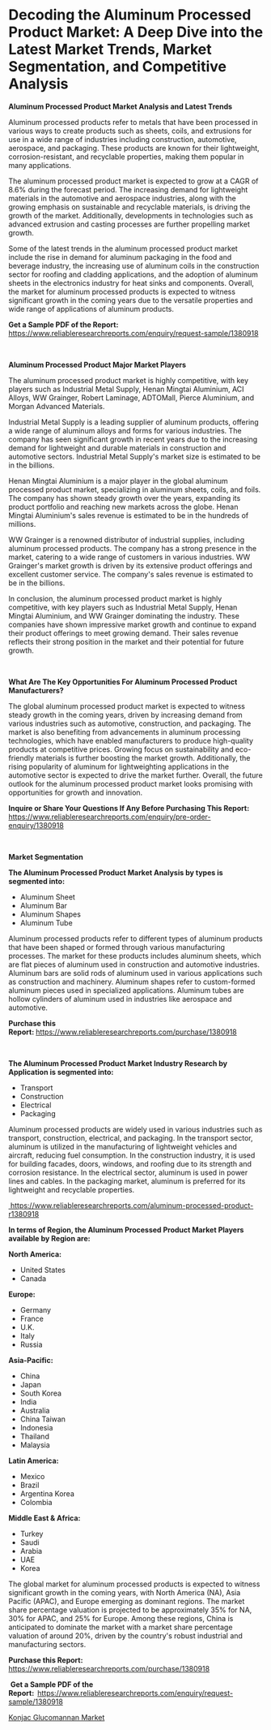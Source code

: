 <p><h1>Decoding the Aluminum Processed Product Market: A Deep Dive into the Latest Market Trends, Market Segmentation, and Competitive Analysis</h1></p><p><strong>Aluminum Processed Product Market Analysis and Latest Trends</strong></p>
<p><p>Aluminum processed products refer to metals that have been processed in various ways to create products such as sheets, coils, and extrusions for use in a wide range of industries including construction, automotive, aerospace, and packaging. These products are known for their lightweight, corrosion-resistant, and recyclable properties, making them popular in many applications.</p><p>The aluminum processed product market is expected to grow at a CAGR of 8.6% during the forecast period. The increasing demand for lightweight materials in the automotive and aerospace industries, along with the growing emphasis on sustainable and recyclable materials, is driving the growth of the market. Additionally, developments in technologies such as advanced extrusion and casting processes are further propelling market growth.</p><p>Some of the latest trends in the aluminum processed product market include the rise in demand for aluminum packaging in the food and beverage industry, the increasing use of aluminum coils in the construction sector for roofing and cladding applications, and the adoption of aluminum sheets in the electronics industry for heat sinks and components. Overall, the market for aluminum processed products is expected to witness significant growth in the coming years due to the versatile properties and wide range of applications of aluminum products.</p></p>
<p><strong>Get a Sample PDF of the Report:&nbsp;</strong> <a href="https://www.reliableresearchreports.com/enquiry/request-sample/1380918">https://www.reliableresearchreports.com/enquiry/request-sample/1380918</a></p>
<p>&nbsp;</p>
<p><strong>Aluminum Processed Product Major Market Players</strong></p>
<p><p>The aluminum processed product market is highly competitive, with key players such as Industrial Metal Supply, Henan Mingtai Aluminium, ACI Alloys, WW Grainger, Robert Laminage, ADTOMall, Pierce Aluminium, and Morgan Advanced Materials. </p><p>Industrial Metal Supply is a leading supplier of aluminum products, offering a wide range of aluminum alloys and forms for various industries. The company has seen significant growth in recent years due to the increasing demand for lightweight and durable materials in construction and automotive sectors. Industrial Metal Supply's market size is estimated to be in the billions.</p><p>Henan Mingtai Aluminium is a major player in the global aluminum processed product market, specializing in aluminum sheets, coils, and foils. The company has shown steady growth over the years, expanding its product portfolio and reaching new markets across the globe. Henan Mingtai Aluminium's sales revenue is estimated to be in the hundreds of millions.</p><p>WW Grainger is a renowned distributor of industrial supplies, including aluminum processed products. The company has a strong presence in the market, catering to a wide range of customers in various industries. WW Grainger's market growth is driven by its extensive product offerings and excellent customer service. The company's sales revenue is estimated to be in the billions.</p><p>In conclusion, the aluminum processed product market is highly competitive, with key players such as Industrial Metal Supply, Henan Mingtai Aluminium, and WW Grainger dominating the industry. These companies have shown impressive market growth and continue to expand their product offerings to meet growing demand. Their sales revenue reflects their strong position in the market and their potential for future growth.</p></p>
<p>&nbsp;</p>
<p><strong>What Are The Key Opportunities For Aluminum Processed Product Manufacturers?</strong></p>
<p><p>The global aluminum processed product market is expected to witness steady growth in the coming years, driven by increasing demand from various industries such as automotive, construction, and packaging. The market is also benefiting from advancements in aluminum processing technologies, which have enabled manufacturers to produce high-quality products at competitive prices. Growing focus on sustainability and eco-friendly materials is further boosting the market growth. Additionally, the rising popularity of aluminum for lightweighting applications in the automotive sector is expected to drive the market further. Overall, the future outlook for the aluminum processed product market looks promising with opportunities for growth and innovation.</p></p>
<p><strong>Inquire or Share Your Questions If Any Before Purchasing This Report:</strong> <a href="https://www.reliableresearchreports.com/enquiry/pre-order-enquiry/1380918">https://www.reliableresearchreports.com/enquiry/pre-order-enquiry/1380918</a></p>
<p>&nbsp;</p>
<p><strong>Market Segmentation</strong></p>
<p><strong>The Aluminum Processed Product Market Analysis by types is segmented into:</strong></p>
<p><ul><li>Aluminum Sheet</li><li>Aluminum Bar</li><li>Aluminum Shapes</li><li>Aluminum Tube</li></ul></p>
<p><p>Aluminum processed products refer to different types of aluminum products that have been shaped or formed through various manufacturing processes. The market for these products includes aluminum sheets, which are flat pieces of aluminum used in construction and automotive industries. Aluminum bars are solid rods of aluminum used in various applications such as construction and machinery. Aluminum shapes refer to custom-formed aluminum pieces used in specialized applications. Aluminum tubes are hollow cylinders of aluminum used in industries like aerospace and automotive.</p></p>
<p><strong>Purchase this Report:&nbsp;</strong><a href="https://www.reliableresearchreports.com/purchase/1380918">https://www.reliableresearchreports.com/purchase/1380918</a></p>
<p>&nbsp;</p>
<p><strong>The Aluminum Processed Product Market Industry Research by Application is segmented into:</strong></p>
<p><ul><li>Transport</li><li>Construction</li><li>Electrical</li><li>Packaging</li></ul></p>
<p><p>Aluminum processed products are widely used in various industries such as transport, construction, electrical, and packaging. In the transport sector, aluminum is utilized in the manufacturing of lightweight vehicles and aircraft, reducing fuel consumption. In the construction industry, it is used for building facades, doors, windows, and roofing due to its strength and corrosion resistance. In the electrical sector, aluminum is used in power lines and cables. In the packaging market, aluminum is preferred for its lightweight and recyclable properties.</p></p>
<p><a href="https://www.reliableresearchreports.com/aluminum-processed-product-r1380918">&nbsp;https://www.reliableresearchreports.com/aluminum-processed-product-r1380918</a></p>
<p><strong>In terms of Region, the Aluminum Processed Product Market Players available by Region are:</strong></p>
<p>
    <p> <strong> North America: </strong>
        <ul>
            <li>United States</li>
            <li>Canada</li>
        </ul>
        </p> 
    <p> <strong> Europe: </strong>
        <ul>
            <li>Germany</li>
            <li>France</li>
            <li>U.K.</li>
            <li>Italy</li>
            <li>Russia</li>
        </ul>
        </p> 
    <p> <strong> Asia-Pacific: </strong>
        <ul>
            <li>China</li>
            <li>Japan</li>
            <li>South Korea</li>
            <li>India</li>
            <li>Australia</li>
            <li>China Taiwan</li>
            <li>Indonesia</li>
            <li>Thailand</li>
            <li>Malaysia</li>
        </ul>
        </p> 
    <p> <strong> Latin America: </strong>
        <ul>
            <li>Mexico</li>
            <li>Brazil</li>
            <li>Argentina Korea</li>
            <li>Colombia</li>
        </ul>
        </p> 
    <p> <strong> Middle East & Africa: </strong>
        <ul>
            <li>Turkey</li>
            <li>Saudi</li>
            <li>Arabia</li>
            <li>UAE</li>
            <li>Korea</li>
        </ul>
    </p>
    </p>
<p><p>The global market for aluminum processed products is expected to witness significant growth in the coming years, with North America (NA), Asia Pacific (APAC), and Europe emerging as dominant regions. The market share percentage valuation is projected to be approximately 35% for NA, 30% for APAC, and 25% for Europe. Among these regions, China is anticipated to dominate the market with a market share percentage valuation of around 20%, driven by the country's robust industrial and manufacturing sectors.</p></p>
<p><strong>Purchase this Report: </strong><a href="https://www.reliableresearchreports.com/purchase/1380918">https://www.reliableresearchreports.com/purchase/1380918</a></p>
<p>&nbsp;<strong>Get a Sample PDF of the Report:&nbsp;&nbsp;</strong><a href="https://www.reliableresearchreports.com/enquiry/request-sample/1380918">https://www.reliableresearchreports.com/enquiry/request-sample/1380918</a></p>
<p><strong></strong></p>
<p><p><a href="https://github.com/ikahanika44/Market-Research-Report-List-1/blob/main/konjac-glucomannan-market.md">Konjac Glucomannan Market</a></p></p>